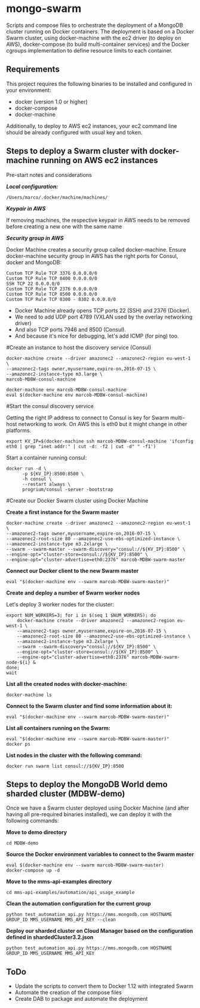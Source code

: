 mongo-swarm
===========

Scripts and compose files to orchestrate the deployment of a MongoDB cluster running on Docker containers. The deployment is based on a Docker Swarm cluster, using docker-machine with the ec2 driver (to deploy on AWS), docker-compose (to build multi-container services) and the Docker cgroups implementation to define resource limits to each container.


Requirements
-----

This project requires the following binaries to be installed and configured in your environment:

* docker (version 1.0 or higher)
* docker-compose
* docker-machine

Additionally, to deploy to AWS ec2 instances, your ec2 command line should be already configured with usual key and token.

Steps to deploy a Swarm cluster with docker-machine running on AWS ec2 instances 
-----

Pre-start notes and considerations

***Local configuration:***

	/Users/marco/.docker/machine/machines/
	
***Keypair in AWS***

If removing machines, the respective keypair in AWS needs to be removed before creating a new one with the same name
	
***Security group in AWS***

Docker Machine creates a security group called docker-machine. Ensure docker-machine security group in AWS has the right ports for Consul, docker and MongoDB:

	Custom TCP Rule TCP 3376 0.0.0.0/0
	Custom TCP Rule TCP 8400 0.0.0.0/0
	SSH TCP 22 0.0.0.0/0
	Custom TCP Rule TCP 2376 0.0.0.0/0
	Custom TCP Rule TCP 8500 0.0.0.0/0
	Custom TCP Rule TCP 8300 - 8302 0.0.0.0/0

* Docker Machine already opens TCP ports 22 (SSH) and 2376 (Docker).
* We need to add UDP port 4789 (VXLAN used by the overlay networking driver)
* And also TCP ports 7946 and 8500 (Consul).
* And because it's nice for debugging, let's add ICMP (for ping) too.

#Create an instance to host the discovery service (Consul)

	docker-machine create --driver amazonec2 --amazonec2-region eu-west-1 \
	--amazonec2-tags owner,myusername,expire-on,2016-07-15 \
	--amazonec2-instance-type m3.large \
	marcob-MDBW-consul-machine

	docker-machine env marcob-MDBW-consul-machine
	eval $(docker-machine env marcob-MDBW-consul-machine)


#Start the consul discovery service

Getting the right IP address to connect to Consul is key for Swarm multi-host networking to work. On AWS this is eth0 but it might change in other platforms.

	export KV_IP=$(docker-machine ssh marcob-MDBW-consul-machine 'ifconfig eth0 | grep "inet addr:" | cut -d: -f2 | cut -d" " -f1')
	
Start a container running consul:	
	
	docker run -d \
	      -p ${KV_IP}:8500:8500 \
	      -h consul \
	      --restart always \
	      progrium/consul -server -bootstrap


#Create our Docker Swarm cluster using Docker Machine

**Create a first instance for the Swarm master**

	docker-machine create --driver amazonec2 --amazonec2-region eu-west-1 \
	--amazonec2-tags owner,myusername,expire-on,2016-07-15 \
	--amazonec2-root-size 80 --amazonec2-use-ebs-optimized-instance \
	--amazonec2-instance-type m3.2xlarge \
	--swarm --swarm-master --swarm-discovery="consul://${KV_IP}:8500" \
	--engine-opt="cluster-store=consul://${KV_IP}:8500" \
	--engine-opt="cluster-advertise=eth0:2376" marcob-MDBW-swarm-master

**Connect our Docker client to the new Swarm master**

	eval "$(docker-machine env --swarm marcob-MDBW-swarm-master)"


**Create and deploy a number of Swarm worker nodes**

Let's deploy 3 worker nodes for the cluster:

	export NUM_WORKERS=3; for i in $(seq 1 $NUM_WORKERS); do
	    docker-machine create --driver amazonec2 --amazonec2-region eu-west-1 \
	    --amazonec2-tags owner,myusername,expire-on,2016-07-15 \
	    --amazonec2-root-size 80 --amazonec2-use-ebs-optimized-instance \
	    --amazonec2-instance-type m3.2xlarge \
	    --swarm --swarm-discovery="consul://${KV_IP}:8500" \
	    --engine-opt="cluster-store=consul://${KV_IP}:8500" \
	    --engine-opt="cluster-advertise=eth0:2376" marcob-MDBW-swarm-node-${i} &
	done;	
	wait


**List all the created nodes with docker-machine:**

	docker-machine ls

**Connect to the Swarm cluster and find some information about it:**

	eval "$(docker-machine env --swarm marcob-MDBW-swarm-master)"
	
**List all containers running on the Swarm:**

	eval "$(docker-machine env --swarm marcob-MDBW-swarm-master)"
	docker ps

**List nodes in the cluster with the following command:**

	docker run swarm list consul://${KV_IP}:8500

Steps to deploy the MongoDB World demo sharded cluster (MDBW-demo)
-----
Once we have a Swarm cluster deployed using Docker Machine (and after having all pre-required binaries installed), we can deploy it with the following commands:

**Move to demo directory**

	cd MDBW-demo

**Source the Docker environment variables to connect to the Swarm master**	

	eval $(docker-machine env --swarm marcob-MDBW-swarm-master)
	docker-compose up -d

**Move to the mms-api-examples directory**

	cd mms-api-examples/automation/api_usage_example
	
**Clean the automation configuration for the current group**

	python test_automation_api.py https://mms.mongodb.com HOSTNAME GROUP_ID MMS_USERNAME MMS_API_KEY --clean

**Deploy our sharded cluster on Cloud Manager based on the
configuration defined in shardedCluster3.2.json**

	python test_automation_api.py https://mms.mongodb.com HOSTNAME GROUP_ID MMS_USERNAME MMS_API_KEY 


ToDo
-----
- Update the scripts to convert them to Docker 1.12 with integrated Swarm
- Automate the creation of the compose files
- Create DAB to package and automate the deployment
